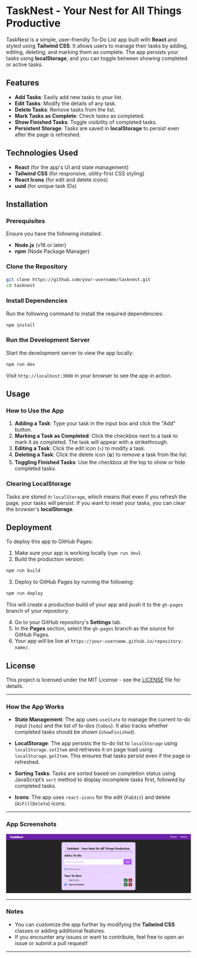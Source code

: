 # TaskNest - Your Nest for All Things Productive

TaskNest is a simple, user-friendly To-Do List app built with **React** and styled using **Tailwind CSS**. It allows users to manage their tasks by adding, editing, deleting, and marking them as complete. The app persists your tasks using **localStorage**, and you can toggle between showing completed or active tasks.

## Features

- **Add Tasks**: Easily add new tasks to your list.
- **Edit Tasks**: Modify the details of any task.
- **Delete Tasks**: Remove tasks from the list.
- **Mark Tasks as Complete**: Check tasks as completed.
- **Show Finished Tasks**: Toggle visibility of completed tasks.
- **Persistent Storage**: Tasks are saved in **localStorage** to persist even after the page is refreshed.

## Technologies Used

- **React** (for the app's UI and state management)
- **Tailwind CSS** (for responsive, utility-first CSS styling)
- **React Icons** (for edit and delete icons)
- **uuid** (for unique task IDs)

## Installation

### Prerequisites

Ensure you have the following installed:

- **Node.js** (v16 or later)
- **npm** (Node Package Manager)

### Clone the Repository

```bash
git clone https://github.com/your-username/tasknest.git
cd tasknest
```

### Install Dependencies

Run the following command to install the required dependencies:

```bash
npm install
```

### Run the Development Server

Start the development server to view the app locally:

```bash
npm run dev
```

Visit `http://localhost:3000` in your browser to see the app in action.

## Usage

### How to Use the App

1. **Adding a Task**: Type your task in the input box and click the "Add" button.
2. **Marking a Task as Completed**: Click the checkbox next to a task to mark it as completed. The task will appear with a strikethrough.
3. **Editing a Task**: Click the edit icon (`✎`) to modify a task.
4. **Deleting a Task**: Click the delete icon (`🗑`) to remove a task from the list.
5. **Toggling Finished Tasks**: Use the checkbox at the top to show or hide completed tasks.

### Clearing LocalStorage

Tasks are stored in `localStorage`, which means that even if you refresh the page, your tasks will persist. If you want to reset your tasks, you can clear the browser's **localStorage**.

## Deployment

To deploy this app to GitHub Pages:

1. Make sure your app is working locally (`npm run dev`).
2. Build the production version:

```bash
npm run build
```

3. Deploy to GitHub Pages by running the following:

```bash
npm run deploy
```

This will create a production build of your app and push it to the `gh-pages` branch of your repository.

4. Go to your GitHub repository's **Settings** tab.
5. In the **Pages** section, select the `gh-pages` branch as the source for GitHub Pages.
6. Your app will be live at `https://your-username.github.io/repository-name/`.

## License

This project is licensed under the MIT License - see the [LICENSE](LICENSE) file for details.

---

### How the App Works

- **State Management**: The app uses `useState` to manage the current to-do input (`todo`) and the list of to-dos (`toDos`). It also tracks whether completed tasks should be shown (`showFinished`).
  
- **LocalStorage**: The app persists the to-do list to `localStorage` using `localStorage.setItem` and retrieves it on page load using `localStorage.getItem`. This ensures that tasks persist even if the page is refreshed.

- **Sorting Tasks**: Tasks are sorted based on completion status using JavaScript’s `sort` method to display incomplete tasks first, followed by completed tasks.

- **Icons**: The app uses `react-icons` for the edit (`FaEdit`) and delete (`AiFillDelete`) icons.

---

### App Screenshots

![App Screenshot](src/assets/app.png)

---

### Notes

- You can customize the app further by modifying the **Tailwind CSS** classes or adding additional features.
- If you encounter any issues or want to contribute, feel free to open an issue or submit a pull request!

---

